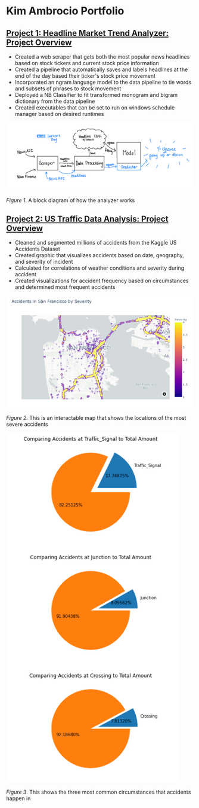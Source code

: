 # Kim Ambrocio Portfolio

## [Project 1: Headline Market Trend Analyzer: Project Overview](https://github.com/ambrociok/headlineMarketCorrelator)
- Created a web scraper that gets both the most popular news headlines based on stock tickers and current stock price information
- Created a pipeline that automatically saves and labels headlines at the end of the day based their ticker's stock price movement
- Incorporated an ngram language model to the data pipeline to tie words and subsets of phrases to stock movement
- Deployed a NB Classifier to fit transformed monogram and bigram dictionary from the data pipeline
- Created executables that can be set to run on windows schedule manager based on desired runtimes

![](https://github.com/ambrociok/kim_ambrocio_portfolio/blob/gh-pages/blockDiagram.png)

*Figure 1.* A block diagram of how the analyzer works


## [Project 2: US Traffic Data Analysis: Project Overview](https://github.com/ambrociok/accidentData)
- Cleaned and segmented millions of accidents from the Kaggle US Accidents Dataset
- Created graphic that visualizes accidents based on date, geography, and severity of incident
- Calculated for correlations of weather conditions and severity during accident
- Created visualizations for accident frequency based on circumstances and determined most frequent accidents 

![](https://github.com/ambrociok/kim_ambrocio_portfolio/blob/gh-pages/accidentHeatMapSF.png)

*Figure 2.* This is an interactable map that shows the locations of the most severe accidents

![](https://github.com/ambrociok/kim_ambrocio_portfolio/blob/gh-pages/accidentCircumstancePieChart.png)

*Figure 3.* This shows the three most common circumstances that accidents happen in
